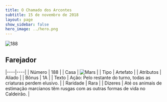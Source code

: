 ```yaml
---
title: O Chamado dos Arcontes
subtitle: 15 de novembro de 2018
layout: page
show_sidebar: false
hero_image: ../hero.png
---
```


![188](https://cdn.keyforgegame.com/media/card_front/pt/341_188_JXXCR37F52MR_pt.png)

## Farejador

|----|----|
| Número | 188 |
| Casa | ![Mars](https://archonarcana.com/images/thumb/d/de/Mars.png/22px-Mars.png "Marte") |
| Tipo | Artefato |
| Atributos | Aliado |
| Bônus | 1A |
| Texto | Ação: Pelo restante do turno, todas as criaturas perdem elusivo. |
| Raridade | Rara |
| Dizeres | Até os animais de estimação marcianos têm rusgas com as outras formas de vida no Caldeirão. |
